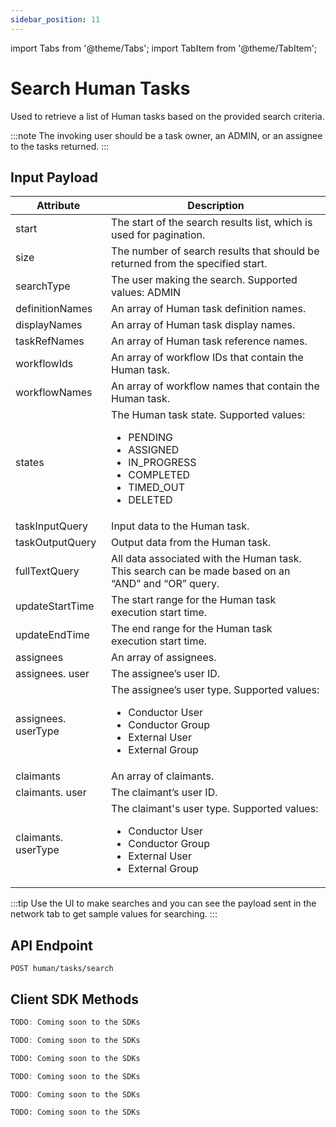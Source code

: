```yaml
---
sidebar_position: 11
---
```


import Tabs from '@theme/Tabs';
import TabItem from '@theme/TabItem';

# Search Human Tasks

Used to retrieve a list of Human tasks based on the provided search criteria.

:::note
The invoking user should be a task owner, an ADMIN, or an assignee to the tasks returned. 
:::

## Input Payload

| Attribute          | Description                                                                                        |
|--------------------|----------------------------------------------------------------------------------------------------| 
| start               | The start of the search results list, which is used for pagination.                                      |
| size                | The number of search results that should be returned from the specified start.                                                      |
| searchType          | The user making the search. Supported values: ADMIN                              |
| definitionNames     | An array of Human task definition names.                |
| displayNames        | An array of Human task display names.                   |
| taskRefNames        | An array of Human task reference names.                 |
| workflowIds         | An array of workflow IDs that contain the Human task.   |
| workflowNames       | An array of workflow names that contain the Human task. |
| states              | The Human task state. Supported values: <ul><li>PENDING</li> <li>ASSIGNED</li> <li>IN_PROGRESS</li> <li>COMPLETED</li> <li>TIMED_OUT</li> <li>DELETED</li></ul>                                                      |
| taskInputQuery      | Input data to the Human task.                    |
| taskOutputQuery     | Output data from the Human task.                 |
| fullTextQuery       | All data associated with the Human task. This search can be made based on an “AND” and “OR” query.                                |
| updateStartTime     | The start range for the Human task execution start time.|
| updateEndTime       | The end range for the Human task execution start time.  |
| assignees           | An array of assignees.                                  |
| assignees. user     | The assignee’s user ID.                                 |
| assignees. userType | The assignee’s user type. Supported values: <ul><li>Conductor User</li> <li>Conductor Group</li> <li>External User</li> <li>External Group</li></ul>                                               |
| claimants           | An array of claimants.                             |
| claimants. user     | The claimant’s user ID.                            |
| claimants. userType | The claimant's user type. Supported values: <ul><li>Conductor User</li> <li>Conductor Group</li> <li>External User</li> <li>External Group</li></ul>   |


:::tip
Use the UI to make searches and you can see the payload sent in the network tab to get sample values for searching.
:::

## API Endpoint 

```
POST human/tasks/search
```

## Client SDK Methods

<Tabs>
<TabItem value="Java" label="Java">

```java
TODO: Coming soon to the SDKs
```

</TabItem>
<TabItem value="Go" label="Go">

```go
TODO: Coming soon to the SDKs
```

</TabItem>
<TabItem value="Python" label="Python">

```python
TODO: Coming soon to the SDKs
```

</TabItem>
<TabItem value="CSharp" label="CSharp">

```csharp
TODO: Coming soon to the SDKs
```

</TabItem>
<TabItem value="Javascript" label="Javascript">

```javascript
TODO: Coming soon to the SDKs
```

</TabItem>
<TabItem value="Clojure" label="Clojure">

```clojure
TODO: Coming soon to the SDKs
```

</TabItem>
</Tabs>